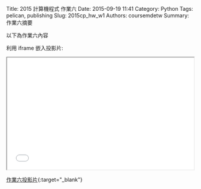 Title: 2015 計算機程式 作業六
Date: 2015-09-19 11:41
Category: Python
Tags: pelican, publishing
Slug: 2015cp_hw_w1
Authors: coursemdetw
Summary: 作業六摘要

以下為作業六內容

利用 iframe 嵌入投影片:

<iframe src="40423218_cp_w6_p.html" width="500" height="300"></iframe>

[作業六投影片](40423218_cp_w6_p.html){:target="_blank"}